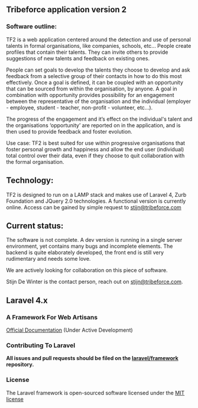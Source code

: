 ## Tribeforce application version 2

### Software outline:

TF2 is a web application centered around the detection and use of personal talents in formal organisations, like companies, schools, etc... People create profiles that contain their talents. They can invite others to provide suggestions of new talents and feedback on existing ones.

People can set goals to develop the talents they choose to develop and ask feedback from a selective group of their contacts in how to do this most effectively. Once a goal is defined, it can be coupled with an opportunity that can be sourced from within the organisation, by anyone. A goal in combination with opportunity provides possibility for an engagement between the representative of the organisation and the individual (employer - employee, student - teacher, non-profit - volunteer, etc...). 

The progress of the engagement and it’s effect on the individual's talent and the organisations ‘opportunity’ are reported on in the application, and is then used to provide feedback and foster evolution. 

Use case:
TF2 is best suited for use within progressive organisations that foster personal growth and happiness and allow the end user (individual) total control over their data, even if they choose to quit collaboration with the formal organisation. 

## Technology:

TF2 is designed to run on a LAMP stack and makes use of Laravel 4, Zurb Foundation and JQuery 2.0 technologies. A functional version is currently online. Access can be gained by simple request to stijn@tribeforce.com


## Current status:
The software is not complete. A dev version is running in a single server environment, yet contains many bugs and incomplete elements. The backend is quite elaborately developed, the front end is still very rudimentary and needs some love.

We are actively looking for collaboration on this piece of software.

Stijn De Winter  is the contact person, reach out on stijn@tribeforce.com. 





## Laravel 4.x

### A Framework For Web Artisans

[Official Documentation](http://four.laravel.com) (Under Active Development)

### Contributing To Laravel

**All issues and pull requests should be filed on the [laravel/framework](http://github.com/laravel/framework) repository.**

### License

The Laravel framework is open-sourced software licensed under the [MIT license](http://opensource.org/licenses/MIT)

